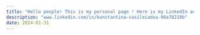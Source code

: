 ```yaml
---
title: "Hello people! This is my personal page ! Here is my LinkedIn account!"
description: "www.linkedin.com/in/konstantina-vasileiadou-98a78219b"
date: 2024-01-31
---
```

